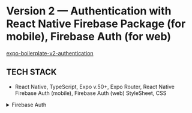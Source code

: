 <!-- ./README.md -->

# Version 2 — Authentication with React Native Firebase Package (for mobile), Firebase Auth (for web)

[expo-boilerplate-v2-authentication](https://github.com/panosjapan7/expo-boilerplate-v2-authentication)

## TECH STACK

- React Native, TypeScript, Expo v.50+, Expo Router, React Native Firebase Auth (mobile), Firebase Auth (web) StyleSheet, CSS

<details>
<summary>Firebase Auth</summary>

- [x] Create Mobile Development Builds to use React Native Firebase
- [x] Register
- [ ] Login
- [ ] Logout
- [ ] Protected Screens
- [ ] Forgot/Reset Password
- [ ] Email Verification
- [ ] Delete Account
- [ ] Google Sing in
- [ ] Magic Email (Passwordless sign-in)
- [ ] Apple Sing in
- [ ] Facebook Sing in

</details>
